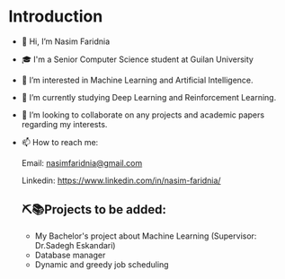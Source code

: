   # Introduction

- 👋 Hi, I’m Nasim Faridnia
- 🎓 I'm a Senior Computer Science student at Guilan University
- 👀 I’m interested in Machine Learning and Artificial Intelligence.
- 🌱 I’m currently studying Deep Learning and Reinforcement Learning.
- 💞️ I’m looking to collaborate on any projects and academic papers regarding my interests.
- 📫 How to reach me: 
 
     Email: nasimfaridnia@gmail.com
     
    Linkedin: https://www.linkedin.com/in/nasim-faridnia/
    
    
    
    
    
    ## ⛏📚Projects to be added:
    - My Bachelor's project about Machine Learning (Supervisor: Dr.Sadegh Eskandari)
    - Database manager
    - Dynamic and greedy job scheduling

<!---
NassimF/NassimF is a ✨ special ✨ repository because its `README.md` (this file) appears on your GitHub profile.
You can click the Preview link to take a look at your changes.
--->
